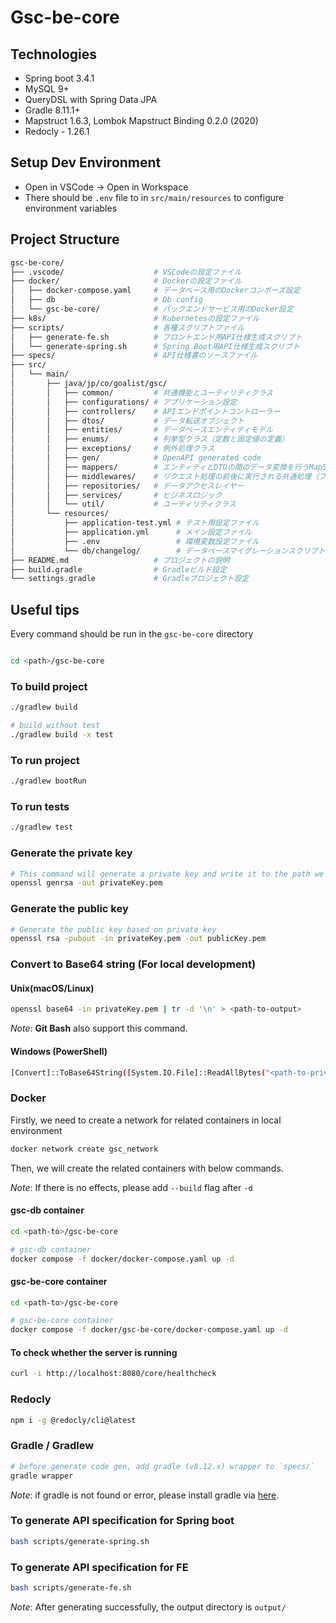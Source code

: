 # Gsc-be-core

## Technologies

- Spring boot 3.4.1
- MySQL 9+
- QueryDSL with Spring Data JPA
- Gradle 8.11.1+
- Mapstruct 1.6.3, Lombok Mapstruct Binding 0.2.0 (2020)
- Redocly - 1.26.1

## Setup Dev Environment

- Open in VSCode -> Open in Workspace
- There should be `.env` file to in `src/main/resources` to configure environment variables

## Project Structure

```bash
gsc-be-core/
├── .vscode/                    # VSCodeの設定ファイル
├── docker/                     # Dockerの設定ファイル
│   ├── docker-compose.yaml     # データベース用のDockerコンポーズ設定
│   ├── db                      # Db config
│   └── gsc-be-core/            # バックエンドサービス用のDocker設定
├── k8s/                        # Kubernetesの設定ファイル
├── scripts/                    # 各種スクリプトファイル
│   ├── generate-fe.sh          # フロントエンド用API仕様生成スクリプト
│   └── generate-spring.sh      # Spring Boot用API仕様生成スクリプト
├── specs/                      # API仕様書のソースファイル
├── src/
│   └── main/
│       ├── java/jp/co/goalist/gsc/
│       │   ├── common/         # 共通機能とユーティリティクラス
│       │   ├── configurations/ # アプリケーション設定
│       │   ├── controllers/    # APIエンドポイントコントローラー
│       │   ├── dtos/           # データ転送オブジェクト
│       │   ├── entities/       # データベースエンティティモデル
│       │   ├── enums/          # 列挙型クラス（定数と固定値の定義）
│       │   ├── exceptions/     # 例外処理クラス
│       │   ├── gen/            # OpenAPI generated code
│       │   ├── mappers/        # エンティティとDTOの間のデータ変換を行うMapStructマッパークラス
│       │   ├── middlewares/    # リクエスト処理の前後に実行される共通処理（フィルタ、インターセプタなど）
│       │   ├── repositories/   # データアクセスレイヤー
│       │   ├── services/       # ビジネスロジック
│       │   └── util/           # ユーティリティクラス
│       └── resources/
│           ├── application-test.yml # テスト用設定ファイル
│           ├── application.yml      # メイン設定ファイル
│           ├── .env                 # 環境変数設定ファイル
│           └── db/changelog/        # データベースマイグレーションスクリプト
├── README.md                   # プロジェクトの説明
├── build.gradle                # Gradleビルド設定
└── settings.gradle             # Gradleプロジェクト設定
```

## Useful tips

Every command should be run in the `gsc-be-core` directory

```bash

cd <path>/gsc-be-core

```

### To build project

```bash
./gradlew build

# build without test
./gradlew build -x test
```

### To run project

```bash
./gradlew bootRun
```

### To run tests

```bash
./gradlew test
```

### Generate the private key

```bash
# This command will generate a private key and write it to the path we want
openssl genrsa -out privateKey.pem
```

### Generate the public key

```bash
# Generate the public key based on private key
openssl rsa -pubout -in privateKey.pem -out publicKey.pem
```

### Convert to Base64 string (For local development)

#### Unix(macOS/Linux)

```bash
openssl base64 -in privateKey.pem | tr -d '\n' > <path-to-output>
```

_Note_: **Git Bash** also support this command.

#### Windows (PowerShell)

```bash
[Convert]::ToBase64String([System.IO.File]::ReadAllBytes("<path-to-private-pem>")) -replace "`n", "" | Out-File "<path-to-output>"
```

### Docker

Firstly, we need to create a network for related containers in local environment

```bash
docker network create gsc_network
```

Then, we will create the related containers with below commands.

_Note_: If there is no effects, please add `--build` flag after `-d`

#### gsc-db container

```bash
cd <path-to>/gsc-be-core

# gsc-db container
docker compose -f docker/docker-compose.yaml up -d
```

#### gsc-be-core container

```bash
cd <path-to>/gsc-be-core

# gsc-be-core container
docker compose -f docker/gsc-be-core/docker-compose.yaml up -d

```

#### To check whether the server is running

```bash
curl -i http://localhost:8080/core/healthcheck
```

### Redocly

```bash
npm i -g @redocly/cli@latest
```

### Gradle / Gradlew

```bash
# before generate code gen, add gradle (v8.12.x) wrapper to `specs/`
gradle wrapper
```

_Note_: if gradle is not found or error, please install gradle via [here](https://docs.gradle.org/current/userguide/installation.html).

### To generate API specification for Spring boot

```bash
bash scripts/generate-spring.sh
```

### To generate API specification for FE

```bash
bash scripts/generate-fe.sh
```

_Note_: After generating successfully, the output directory is `output/`
